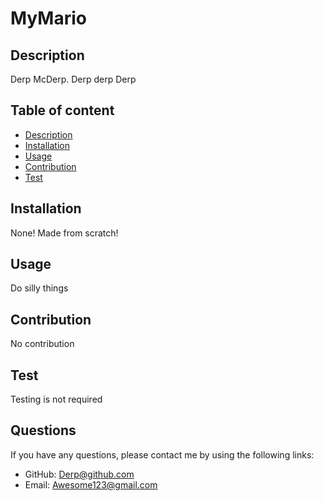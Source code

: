 
  # MyMario

  ## Description
  Derp McDerp. Derp derp Derp

  ## Table of content
  * [Description](#description)
  * [Installation](#installation)
  * [Usage](#usage)
  * [Contribution](#contribution)
  * [Test](#test)
  
  ## Installation
  None! Made from scratch!
  
  ## Usage
  Do silly things
  
  ## Contribution
  No contribution

  ## Test
  Testing is not required

  ## Questions
  If you have any questions, please contact me by using the following links:
  * GitHub: Derp@github.com
  * Email: Awesome123@gmail.com
  